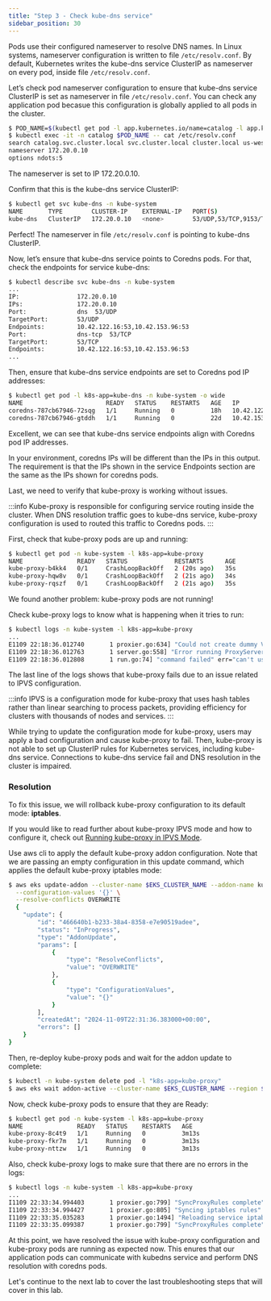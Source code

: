 ```yaml
---
title: "Step 3 - Check kube-dns service"
sidebar_position: 30
---
```


Pods use their configured nameserver to resolve DNS names. In Linux systems, nameserver configuration is written to file `/etc/resolv.conf`. By default, Kubernetes writes the kube-dns service ClusterIP as nameserver on every pod, inside file `/etc/resolv.conf`.

Let’s check pod nameserver configuration to ensure that kube-dns service ClusterIP is set as nameserver in file `/etc/resolv.conf`. You can check any application pod becasue this configuration is globally applied to all pods in the cluster.
```bash timeout=30
$ POD_NAME=$(kubectl get pod -l app.kubernetes.io/name=catalog -l app.kubernetes.io/component=service -n catalog -o jsonpath='{.items[0].metadata.name}')
$ kubectl exec -it -n catalog $POD_NAME -- cat /etc/resolv.conf
search catalog.svc.cluster.local svc.cluster.local cluster.local us-west-2.compute.internal
nameserver 172.20.0.10
options ndots:5
```
The nameserver is set to IP 172.20.0.10.

Confirm that this is the kube-dns service ClusterIP:
```bash timeout=30
$ kubectl get svc kube-dns -n kube-system
NAME       TYPE        CLUSTER-IP    EXTERNAL-IP   PORT(S)                  AGE
kube-dns   ClusterIP   172.20.0.10   <none>        53/UDP,53/TCP,9153/TCP   22d
```
Perfect!
The nameserver in file `/etc/resolv.conf` is pointing to kube-dns ClusterIP.

Now, let’s ensure that kube-dns service points to Coredns pods.
For that, check the endpoints for service kube-dns:
```bash timeout=30
$ kubectl describe svc kube-dns -n kube-system
...
IP:                172.20.0.10
IPs:               172.20.0.10
Port:              dns  53/UDP
TargetPort:        53/UDP
Endpoints:         10.42.122.16:53,10.42.153.96:53
Port:              dns-tcp  53/TCP
TargetPort:        53/TCP
Endpoints:         10.42.122.16:53,10.42.153.96:53
...
```
Then, ensure that kube-dns service endpoints are set to Coredns pod IP addresses:
```bash timeout=30
$ kubectl get pod -l k8s-app=kube-dns -n kube-system -o wide
NAME                       READY   STATUS    RESTARTS   AGE   IP             ...
coredns-787cb67946-72sqg   1/1     Running   0          18h   10.42.122.16   ...
coredns-787cb67946-gtddh   1/1     Running   0          22d   10.42.153.96   ...
```
Excellent, we can see that kube-dns service endpoints align with Coredns pod IP addresses. 

In your environment, coredns IPs will be different than the IPs in this output. The requirement is that the IPs shown in the service Endpoints section are the same as the IPs shown for coredns pods.

Last, we need to verify that kube-proxy is working without issues. 

:::info
Kube-proxy is responsible for configuring service routing inside the cluster. When DNS resolution traffic goes to kube-dns service, kube-proxy configuration is used to routed this traffic to Coredns pods. 
:::

First, check that kube-proxy pods are up and running:
```bash timeout=30
$ kubectl get pod -n kube-system -l k8s-app=kube-proxy
NAME               READY   STATUS             RESTARTS      AGE
kube-proxy-b4kk4   0/1     CrashLoopBackOff   2 (20s ago)   35s
kube-proxy-hqw8v   0/1     CrashLoopBackOff   2 (21s ago)   34s
kube-proxy-rqszf   0/1     CrashLoopBackOff   2 (21s ago)   35s
```

We found another problem: kube-proxy pods are not running!

Check kube-proxy logs to know what is happening when it tries to run:
```bash timeout=30
$ kubectl logs -n kube-system -l k8s-app=kube-proxy
...
E1109 22:18:36.012740       1 proxier.go:634] "Could not create dummy VS" err="no such file or directory" scheduler="r"
E1109 22:18:36.012763       1 server.go:558] "Error running ProxyServer" err="can't use the IPVS proxier: no such file or directory"
E1109 22:18:36.012808       1 run.go:74] "command failed" err="can't use the IPVS proxier: no such file or directory"
```

The last line of the logs shows that kube-proxy fails due to an issue related to IPVS configuration.

:::info
IPVS is a configuration mode for kube-proxy that uses hash tables rather than linear searching to process packets, providing efficiency for clusters with thousands of nodes and services. 
:::

While trying to update the configuration mode for kube-proxy, users may apply a bad configuration and cause kube-proxy to fail. Then, kube-proxy is not able to set up ClusterIP rules for Kubernetes services, including kube-dns service. Connections to kube-dns service fail and DNS resolution in the cluster is impaired.

### Resolution

To fix this issue, we will rollback kube-proxy configuration to its default mode: **iptables**.

If you would like to read further about kube-proxy IPVS mode and how to configure it, check out [Running kube-proxy in IPVS Mode](https://docs.aws.amazon.com/eks/latest/best-practices/ipvs.html).

Use aws cli to apply the default kube-proxy addon configuration. Note that we are passing an empty configuration in this update command, which applies the default kube-proxy iptables mode:
```bash timeout=30 wait=5
$ aws eks update-addon --cluster-name $EKS_CLUSTER_NAME --addon-name kube-proxy --region $AWS_REGION \
  --configuration-values '{}' \
  --resolve-conflicts OVERWRITE
  {
    "update": {
        "id": "466640b1-b233-38a4-8358-e7e90519adee",
        "status": "InProgress",
        "type": "AddonUpdate",
        "params": [
            {
                "type": "ResolveConflicts",
                "value": "OVERWRITE"
            },
            {
                "type": "ConfigurationValues",
                "value": "{}"
            }
        ],
        "createdAt": "2024-11-09T22:31:36.383000+00:00",
        "errors": []
    }
}
```

Then, re-deploy kube-proxy pods and wait for the addon update to complete:
```bash timeout=180 wait=5
$ kubectl -n kube-system delete pod -l "k8s-app=kube-proxy"
$ aws eks wait addon-active --cluster-name $EKS_CLUSTER_NAME --region $AWS_REGION  --addon-name kube-proxy
```

Now, check kube-proxy pods to ensure that they are Ready:
```bash timeout=30
$ kubectl get pod -n kube-system -l k8s-app=kube-proxy
NAME               READY   STATUS    RESTARTS   AGE
kube-proxy-8c4t9   1/1     Running   0          3m13s
kube-proxy-fkr7m   1/1     Running   0          3m13s
kube-proxy-nttzw   1/1     Running   0          3m13s
```

Also, check kube-proxy logs to make sure that there are no errors in the logs:
```bash timeout=30
$ kubectl logs -n kube-system -l k8s-app=kube-proxy
...
I1109 22:33:34.994403       1 proxier.go:799] "SyncProxyRules complete" elapsed="63.815782ms"
I1109 22:33:34.994427       1 proxier.go:805] "Syncing iptables rules"
I1109 22:33:35.035283       1 proxier.go:1494] "Reloading service iptables data" numServices=0 numEndpoints=0 numFilterChains=5 numFilterRules=3 numNATChains=4 numNATRules=5
I1109 22:33:35.099387       1 proxier.go:799] "SyncProxyRules complete" elapsed="104.958328ms"
```

At this point, we have resolved the issue with kube-proxy configuration and kube-proxy pods are running as expected now. This enures that our application pods can communicate with kubedns service and perform DNS resolution with coredns pods.

Let's continue to the next lab to cover the last troubleshooting steps that will cover in this lab.